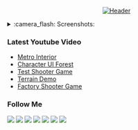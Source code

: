 [<p align="center">![Header](https://github.com/Volt-AmperAI/UE4-CPP-Shooter-Series/blob/master/Assets/Readme/%D0%91%D0%B5%D0%B7%D1%8B%D0%BC%D1%8F%D0%BD%D0%BD%D1%8B%D0%B9.png)](https://www.youtube.com/channel/UCEtApmKMpyGfDw41oiAoykA)</p>

<details>
  <summary>:camera_flash: Screenshots:</summary>
    <p align="center">
      <img src="https://github.com/Volt-AmperAI/UE4-CPP-Shooter-Series/blob/master/Assets/Readme/Screenshots/ShooterGameTest.png" width="500" title="ShooterGameTest">
      <img src="https://github.com/Volt-AmperAI/UE4-CPP-Shooter-Series/blob/master/Assets/Readme/Screenshots/WorkInProgress.png" width="500" alt="WorkInProgress">
    </p>
</details>

### Latest Youtube Video
<!-- YOUTUBE:START -->
- [Metro Interior](https://www.youtube.com/watch?v=XgoOwfWsCus)
- [Character UI Forest](https://www.youtube.com/watch?v=EJtd-Y7XEoU)
- [Test Shooter Game](https://www.youtube.com/watch?v=YLMCFNnyCus)
- [Terrain Demo](https://www.youtube.com/watch?v=qK2VEhlWWm4)
- [Factory Shooter Game](https://www.youtube.com/watch?v=_IBrOsCJNzc)
<!-- YOUTUBE:END -->

### Follow Me
<a href="https://www.youtube.com/channel/UCEtApmKMpyGfDw41oiAoykA"><img src="https://img.shields.io/badge/-YouTube-090909?style=for-the-badge&logo=YouTube&logoColor=FF0100" /></a>
<a href="https://web.telegram.org/z/#1098640611"><img src="https://img.shields.io/badge/-Telegram-090909?style=for-the-badge&logo=Telegram&logoColor=2DA4D7" /></a>
<a href="https://www.instagram.com/input.games"><img src="https://img.shields.io/badge/-Instagram-090909?style=for-the-badge&logo=Instagram&logoColor=FE67A5" /></a>
<a href="https://twitter.com/Andrey71743811"><img src="https://img.shields.io/badge/-Twitter-090909?style=for-the-badge&logo=Twitter&logoColor=40ABE2" /></a>
<a href="https://www.facebook.com/InputGamesStudios"><img src="https://img.shields.io/badge/-Facebook-090909?style=for-the-badge&logo=Facebook&logoColor=#1877F2" /></a>
<a href="https://www.patreon.com/inputgames"><img src="https://img.shields.io/badge/-Patreon-090909?style=for-the-badge&logo=Patreon&logoColor=CC353E" /></a>
<a href="https://volt-amperai.itch.io"><img src="https://img.shields.io/badge/-Itch.io-090909?style=for-the-badge&logo=Itch.io&logoColor=FFFFFF" /></a>
